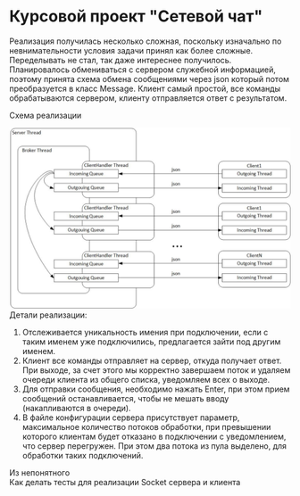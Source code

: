 # Курсовой проект "Сетевой чат"


Реализация получилась несколько сложная, поскольку изначально по невнимательности условия задачи принял как более сложные. Переделывать не стал, так даже интереснее получилось.
Планировалось обмениваться с сервером служебной информацией, поэтому принята схема обмена сообщениями через json который потом преобразуется в класс Message. Клиент самый простой, все команды обрабатываются сервером, клиенту отправляется ответ с результатом. 

Схема реализации

![Схема реализации](NetChatScheme.jpg)
Детали реализации:  
1. Отслеживается уникальность имения при подключении, если с таким именем уже подключились, предлагается зайти под другим именем.  
2. Клиент все команды отправляет на сервер, откуда получает ответ. При выходе, за счет этого мы корректно завершаем поток и удаляем очереди клиента из общего списка, уведомляем всех о выходе.  
3. Для отправки сообщения, необходимо нажать Enter, при этом прием сообщений останавливается, чтобы не мешать вводу (накапливаются в очереди).  
4. В файле конфигурации сервера присутствует параметр, максимальное количество потоков обработки, при превышении которого клиентам будет отказано в подключении с уведомлением, что сервер перегружен. При этом два потока из пула выделено, для обработки таких подключений.   

Из непонятного  
Как делать тесты для реализации Socket сервера и клиента

